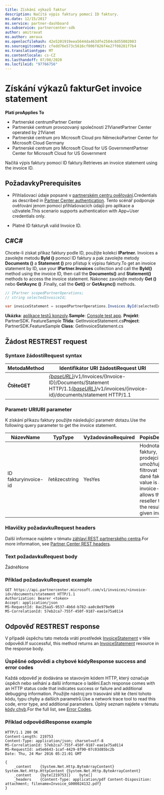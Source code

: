 ```yaml
---
title: Získání výkazů faktur
description: Načítá výpis faktury pomocí ID faktury.
ms.date: 12/15/2017
ms.service: partner-dashboard
ms.subservice: partnercenter-sdk
author: amitravat
ms.author: amrava
ms.openlocfilehash: 42e5201919eea5644da463dfe2584c8d55002083
ms.sourcegitcommit: cfedd76e573c5616cf006f826f4e27f08281f7b4
ms.translationtype: MT
ms.contentlocale: cs-CZ
ms.lasthandoff: 07/08/2020
ms.locfileid: "97766756"
---
```

# <a name="get-invoice-statement"></a><span data-ttu-id="c2b2c-103">Získání výkazů faktur</span><span class="sxs-lookup"><span data-stu-id="c2b2c-103">Get invoice statement</span></span>

<span data-ttu-id="c2b2c-104">**Platí pro**</span><span class="sxs-lookup"><span data-stu-id="c2b2c-104">**Applies To**</span></span>

- <span data-ttu-id="c2b2c-105">Partnerské centrum</span><span class="sxs-lookup"><span data-stu-id="c2b2c-105">Partner Center</span></span>
- <span data-ttu-id="c2b2c-106">Partnerské centrum provozovaný společností 21Vianet</span><span class="sxs-lookup"><span data-stu-id="c2b2c-106">Partner Center operated by 21Vianet</span></span>
- <span data-ttu-id="c2b2c-107">Partnerské centrum pro Microsoft Cloud pro Německo</span><span class="sxs-lookup"><span data-stu-id="c2b2c-107">Partner Center for Microsoft Cloud Germany</span></span>
- <span data-ttu-id="c2b2c-108">Partnerské centrum pro Microsoft Cloud for US Government</span><span class="sxs-lookup"><span data-stu-id="c2b2c-108">Partner Center for Microsoft Cloud for US Government</span></span>

<span data-ttu-id="c2b2c-109">Načítá výpis faktury pomocí ID faktury.</span><span class="sxs-lookup"><span data-stu-id="c2b2c-109">Retrieves an invoice statement using the invoice ID.</span></span>

## <a name="prerequisites"></a><span data-ttu-id="c2b2c-110">Požadavky</span><span class="sxs-lookup"><span data-stu-id="c2b2c-110">Prerequisites</span></span>

- <span data-ttu-id="c2b2c-111">Přihlašovací údaje popsané v [partnerském centru ověřování](partner-center-authentication.md).</span><span class="sxs-lookup"><span data-stu-id="c2b2c-111">Credentials as described in [Partner Center authentication](partner-center-authentication.md).</span></span> <span data-ttu-id="c2b2c-112">Tento scénář podporuje ověřování jenom pomocí přihlašovacích údajů pro aplikace a uživatele.</span><span class="sxs-lookup"><span data-stu-id="c2b2c-112">This scenario supports authentication with App+User credentials only.</span></span>

- <span data-ttu-id="c2b2c-113">Platné ID faktury</span><span class="sxs-lookup"><span data-stu-id="c2b2c-113">A valid Invoice ID.</span></span>

## <a name="c"></a><span data-ttu-id="c2b2c-114">C\#</span><span class="sxs-lookup"><span data-stu-id="c2b2c-114">C\#</span></span>

<span data-ttu-id="c2b2c-115">Chcete-li získat příkaz faktury podle ID, použijte kolekci **IPartner.** Invoices a zavolejte metodu **ById ()** pomocí ID faktury a pak zavolejte metody **Documents ()** a **Statement ()** pro přístup k výpisu faktury.</span><span class="sxs-lookup"><span data-stu-id="c2b2c-115">To get an invoice statement by ID, use your **IPartner.Invoices** collection and call the **ById()** method using the invoice ID, then call the **Documents()** and **Statement()** methods to access the invoice statement.</span></span> <span data-ttu-id="c2b2c-116">Nakonec zavolejte metody **Get ()** nebo **GetAsync ()** .</span><span class="sxs-lookup"><span data-stu-id="c2b2c-116">Finally, call the **Get()** or **GetAsync()** methods.</span></span>

``` csharp
// IPartner scopedPartnerOperations;
// string selectedInvoiceId;

var invoiceStatement = scopedPartnerOperations.Invoices.ById(selectedInvoiceId).Documents.Statement.Get();
```

<span data-ttu-id="c2b2c-117">**Ukázka**: [aplikace testů konzoly](console-test-app.md).</span><span class="sxs-lookup"><span data-stu-id="c2b2c-117">**Sample**: [Console test app](console-test-app.md).</span></span> <span data-ttu-id="c2b2c-118">**Projekt**: PartnerSDK. FeatureSample **Třída**: GetInvoiceStatement.cs</span><span class="sxs-lookup"><span data-stu-id="c2b2c-118">**Project**: PartnerSDK.FeatureSample **Class**: GetInvoiceStatement.cs</span></span>

## <a name="rest-request"></a><span data-ttu-id="c2b2c-119">Žádost REST</span><span class="sxs-lookup"><span data-stu-id="c2b2c-119">REST request</span></span>

### <a name="request-syntax"></a><span data-ttu-id="c2b2c-120">Syntaxe žádosti</span><span class="sxs-lookup"><span data-stu-id="c2b2c-120">Request syntax</span></span>

| <span data-ttu-id="c2b2c-121">Metoda</span><span class="sxs-lookup"><span data-stu-id="c2b2c-121">Method</span></span>  | <span data-ttu-id="c2b2c-122">Identifikátor URI žádosti</span><span class="sxs-lookup"><span data-stu-id="c2b2c-122">Request URI</span></span>                                                                                       |
|---------|---------------------------------------------------------------------------------------------------|
| <span data-ttu-id="c2b2c-123">**Čtěte**</span><span class="sxs-lookup"><span data-stu-id="c2b2c-123">**GET**</span></span> | <span data-ttu-id="c2b2c-124">[*{baseURL}*](partner-center-rest-urls.md)/v1/Invoices/{Invoice-ID}/Documents/Statement HTTP/1.1</span><span class="sxs-lookup"><span data-stu-id="c2b2c-124">[*{baseURL}*](partner-center-rest-urls.md)/v1/invoices/{invoice-id}/documents/statement HTTP/1.1</span></span>  |

### <a name="uri-parameter"></a><span data-ttu-id="c2b2c-125">Parametr URI</span><span class="sxs-lookup"><span data-stu-id="c2b2c-125">URI parameter</span></span>

<span data-ttu-id="c2b2c-126">K získání příkazu faktury použijte následující parametr dotazu.</span><span class="sxs-lookup"><span data-stu-id="c2b2c-126">Use the following query parameter to get the invoice statement.</span></span>

| <span data-ttu-id="c2b2c-127">Název</span><span class="sxs-lookup"><span data-stu-id="c2b2c-127">Name</span></span>       | <span data-ttu-id="c2b2c-128">Typ</span><span class="sxs-lookup"><span data-stu-id="c2b2c-128">Type</span></span>       | <span data-ttu-id="c2b2c-129">Vyžadováno</span><span class="sxs-lookup"><span data-stu-id="c2b2c-129">Required</span></span> | <span data-ttu-id="c2b2c-130">Popis</span><span class="sxs-lookup"><span data-stu-id="c2b2c-130">Description</span></span>                                                                                        |
|------------|------------|----------|----------------------------------------------------------------------------------------------------|
| <span data-ttu-id="c2b2c-131">ID faktury</span><span class="sxs-lookup"><span data-stu-id="c2b2c-131">invoice-id</span></span> | <span data-ttu-id="c2b2c-132">řetězec</span><span class="sxs-lookup"><span data-stu-id="c2b2c-132">string</span></span>     | <span data-ttu-id="c2b2c-133">Yes</span><span class="sxs-lookup"><span data-stu-id="c2b2c-133">Yes</span></span>      | <span data-ttu-id="c2b2c-134">Hodnota je ID faktury, které prodejci umožňuje filtrovat výsledky dané faktury.</span><span class="sxs-lookup"><span data-stu-id="c2b2c-134">The value is an invoice-id that allows the reseller to filter the results for a given invoice.</span></span> |

### <a name="request-headers"></a><span data-ttu-id="c2b2c-135">Hlavičky požadavku</span><span class="sxs-lookup"><span data-stu-id="c2b2c-135">Request headers</span></span>

<span data-ttu-id="c2b2c-136">Další informace najdete v tématu [záhlaví REST partnerského centra](headers.md).</span><span class="sxs-lookup"><span data-stu-id="c2b2c-136">For more information, see [Partner Center REST headers](headers.md).</span></span>

### <a name="request-body"></a><span data-ttu-id="c2b2c-137">Text požadavku</span><span class="sxs-lookup"><span data-stu-id="c2b2c-137">Request body</span></span>

<span data-ttu-id="c2b2c-138">Žádné</span><span class="sxs-lookup"><span data-stu-id="c2b2c-138">None</span></span>

### <a name="request-example"></a><span data-ttu-id="c2b2c-139">Příklad požadavku</span><span class="sxs-lookup"><span data-stu-id="c2b2c-139">Request example</span></span>

```http
GET https://api.partnercenter.microsoft.com/v1/invoices/<invoice-id>/documents/statement HTTP/1.1
Authorization: Bearer <token>
Accept: application/json
MS-RequestId: 8ac25aa5-9537-4b6d-b782-aa0c8e979e99
MS-CorrelationId: 57eb2ca7-755f-450f-9187-eae1e75a0114
```

## <a name="rest-response"></a><span data-ttu-id="c2b2c-140">Odpověď REST</span><span class="sxs-lookup"><span data-stu-id="c2b2c-140">REST response</span></span>

<span data-ttu-id="c2b2c-141">V případě úspěchu tato metoda vrátí prostředek [InvoiceStatement](invoice-resources.md#invoicestatement) v těle odpovědi.</span><span class="sxs-lookup"><span data-stu-id="c2b2c-141">If successful, this method returns an [InvoiceStatement](invoice-resources.md#invoicestatement) resource in the response body.</span></span>

### <a name="response-success-and-error-codes"></a><span data-ttu-id="c2b2c-142">Úspěšné odpovědi a chybové kódy</span><span class="sxs-lookup"><span data-stu-id="c2b2c-142">Response success and error codes</span></span>

<span data-ttu-id="c2b2c-143">Každá odpověď je dodávána se stavovým kódem HTTP, který označuje úspěch nebo selhání a další informace o ladění.</span><span class="sxs-lookup"><span data-stu-id="c2b2c-143">Each response comes with an HTTP status code that indicates success or failure and additional debugging information.</span></span> <span data-ttu-id="c2b2c-144">Použijte nástroj pro trasování sítě ke čtení tohoto kódu, typu chyby a dalších parametrů.</span><span class="sxs-lookup"><span data-stu-id="c2b2c-144">Use a network trace tool to read this code, error type, and additional parameters.</span></span> <span data-ttu-id="c2b2c-145">Úplný seznam najdete v tématu [kódy chyb](error-codes.md).</span><span class="sxs-lookup"><span data-stu-id="c2b2c-145">For the full list, see [Error Codes](error-codes.md).</span></span>

### <a name="response-example"></a><span data-ttu-id="c2b2c-146">Příklad odpovědi</span><span class="sxs-lookup"><span data-stu-id="c2b2c-146">Response example</span></span>

```http
HTTP/1.1 200 OK
Content-Length: 219753
Content-Type: application/json; charset=utf-8
MS-CorrelationId: 57eb2ca7-755f-450f-9187-eae1e75a0114
MS-RequestId: a45e6643-1caf-4429-8f90-07c03d85bc2b
Date: Thu, 24 Mar 2016 05:21:01 GMT

{
    _content    {System.Net.Http.ByteArrayContent}    System.Net.Http.HttpContent {System.Net.Http.ByteArrayContent}
    _content    {byte[219753]}    byte[]
    _headers    {Content-Type: application/pdf Content-Disposition: attachment; filename=Invoice_G000024132.pdf}
}
```

